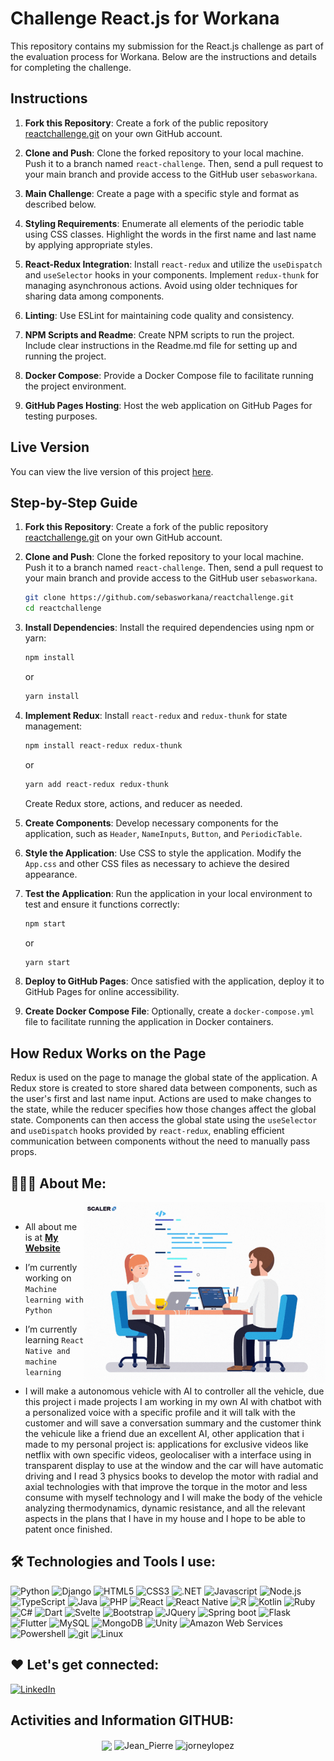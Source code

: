 # Challenge React.js for Workana

This repository contains my submission for the React.js challenge as part of the evaluation process for Workana. Below are the instructions and details for completing the challenge.

## Instructions

1. **Fork this Repository**: Create a fork of the public repository [reactchallenge.git](https://github.com/sebasworkana/reactchallenge.git) on your own GitHub account.

2. **Clone and Push**: Clone the forked repository to your local machine. Push it to a branch named `react-challenge`. Then, send a pull request to your main branch and provide access to the GitHub user `sebasworkana`.

3. **Main Challenge**: Create a page with a specific style and format as described below.

4. **Styling Requirements**: Enumerate all elements of the periodic table using CSS classes. Highlight the words in the first name and last name by applying appropriate styles.

5. **React-Redux Integration**: Install `react-redux` and utilize the `useDispatch` and `useSelector` hooks in your components. Implement `redux-thunk` for managing asynchronous actions. Avoid using older techniques for sharing data among components.

6. **Linting**: Use ESLint for maintaining code quality and consistency.

7. **NPM Scripts and Readme**: Create NPM scripts to run the project. Include clear instructions in the Readme.md file for setting up and running the project.

8. **Docker Compose**: Provide a Docker Compose file to facilitate running the project environment.

9. **GitHub Pages Hosting**: Host the web application on GitHub Pages for testing purposes.

## Live Version

You can view the live version of this project [here](https://workana-react.netlify.app/).


## Step-by-Step Guide
1. **Fork this Repository**: Create a fork of the public repository [reactchallenge.git](https://github.com/sebasworkana/reactchallenge.git) on your own GitHub account.

2. **Clone and Push**: Clone the forked repository to your local machine. Push it to a branch named `react-challenge`. Then, send a pull request to your main branch and provide access to the GitHub user `sebasworkana`.

    ```bash
    git clone https://github.com/sebasworkana/reactchallenge.git
    cd reactchallenge
    ```

3. **Install Dependencies**: Install the required dependencies using npm or yarn:

    ```bash
    npm install
    ```

    or

    ```bash
    yarn install
    ```

4. **Implement Redux**: Install `react-redux` and `redux-thunk` for state management:

    ```bash
    npm install react-redux redux-thunk
    ```

    or

    ```bash
    yarn add react-redux redux-thunk
    ```

    Create Redux store, actions, and reducer as needed.

5. **Create Components**: Develop necessary components for the application, such as `Header`, `NameInputs`, `Button`, and `PeriodicTable`.

6. **Style the Application**: Use CSS to style the application. Modify the `App.css` and other CSS files as necessary to achieve the desired appearance.

7. **Test the Application**: Run the application in your local environment to test and ensure it functions correctly:

    ```bash
    npm start
    ```

    or

    ```bash
    yarn start
    ```

8. **Deploy to GitHub Pages**: Once satisfied with the application, deploy it to GitHub Pages for online accessibility.

9. **Create Docker Compose File**: Optionally, create a `docker-compose.yml` file to facilitate running the application in Docker containers.

## How Redux Works on the Page

Redux is used on the page to manage the global state of the application. A Redux store is created to store shared data between components, such as the user's first and last name input. Actions are used to make changes to the state, while the reducer specifies how those changes affect the global state. Components can then access the global state using the `useSelector` and `useDispatch` hooks provided by `react-redux`, enabling efficient communication between components without the need to manually pass props.


## 👨🏻‍💻 About Me:

<img  src="./programming.gif" height="290px" align="right" />
<br>

- All about me is at **[My Website](https://www.linkedin.com/in/jean-caruzo-452b9a1b1/)**

- I’m currently working on `Machine learning with Python`

- I’m currently learning `React Native and machine learning`

- I will make a autonomous vehicle with AI to controller all the vehicle, due this project i made projects I am working in my own AI with chatbot with a personalized voice with a specific profile and it will talk with the customer and will save a conversation summary and the customer think the vehicule like a friend due an excellent AI, other application that i made to my personal project is: applications for exclusive videos like netflix with own specific videos, geolocaliser with a interface using in transparent display to use at the window and the car will have automatic driving and I read 3 physics books to develop the motor with radial and axial technologies with that improve the torque in the motor and less consume with myself technology and I will make the body of the vehicle analyzing thermodynamics, dynamic resistance, and all the relevant aspects in the plans that I have in my house and I hope to be able to patent once finished. 

## 🛠️ Technologies and Tools I use:

<p>
<img alt="Python" src="https://img.shields.io/badge/Python-3776AB?style=for-the-badge&logo=python&logoColor=white"  height="25px"/>
<img alt="Django" src="https://img.shields.io/badge/Django-092E20?style=for-the-badge&logo=django&logoColor=white"  height="25px"/>
<img alt="HTML5" src="https://img.shields.io/badge/HTML5-E34F26?style=for-the-badge&logo=html5&logoColor=white"  height="25px"/>
<img alt="CSS3" src="https://img.shields.io/badge/CSS3-1572B6?style=for-the-badge&logo=css3&logoColor=white"  height="25px"/>
<img alt=".NET" src="https://img.shields.io/badge/.NET-5C2D91?style=for-the-badge&logo=.net&logoColor=white"  height="25px"/>
<img alt="Javascript" src="https://img.shields.io/badge/JavaScript-323330?style=for-the-badge&logo=javascript&logoColor=F7DF1E"  height="25px"/>
<img alt="Node.js" src="https://img.shields.io/badge/Node.js-43853D?style=for-the-badge&logo=node.js&logoColor=white"  height="25px"/>
<img alt="TypeScript" src="https://img.shields.io/badge/TypeScript-007ACC?style=for-the-badge&logo=typescript&logoColor=white"  height="25px"/>
<img alt="Java" src="https://img.shields.io/badge/TypeScript-007ACC?style=for-the-badge&logo=typescript&logoColor=white"  height="25px"/>
<img alt="PHP" src="https://img.shields.io/badge/PHP-777BB4?style=for-the-badge&logo=php&logoColor=white"  height="25px"/>
<img alt="React" src="https://img.shields.io/badge/React-20232A?style=for-the-badge&logo=react&logoColor=61DAFB"  height="25px"/>
<img alt="React Native" src="https://img.shields.io/badge/React_Native-20232A?style=for-the-badge&logo=react&logoColor=61DAFB"  height="25px"/>
<img alt="R" src="https://img.shields.io/badge/R-276DC3?style=for-the-badge&logo=r&logoColor=white"  height="25px"/>
<img alt="Kotlin" src="https://img.shields.io/badge/Kotlin-0095D5?&style=for-the-badge&logo=kotlin&logoColor=white"  height="25px"/>
<img alt="Ruby" src="https://img.shields.io/badge/Ruby-CC342D?style=for-the-badge&logo=ruby&logoColor=white"  height="25px"/>
<img alt="C#" src="https://img.shields.io/badge/C%23-239120?style=for-the-badge&logo=c-sharp&logoColor=white"  height="25px"/>
<img alt="Dart" src="https://img.shields.io/badge/Dart-0175C2?style=for-the-badge&logo=dart&logoColor=white"  height="25px"/>
<img alt="Svelte" src="https://img.shields.io/badge/Svelte-4A4A55?style=for-the-badge&logo=svelte&logoColor=FF3E00"  height="25px"/>
<img alt="Bootstrap" src="https://img.shields.io/badge/Bootstrap-563D7C?style=for-the-badge&logo=bootstrap&logoColor=white"  height="25px"/>
<img alt="JQuery" src="	https://img.shields.io/badge/jQuery-0769AD?style=for-the-badge&logo=jquery&logoColor=white"  height="25px"/>
<img alt="Spring boot" src="https://img.shields.io/badge/Spring boot-white?style=for-the-badge&logo=Spring boot&logoColor=green" height="25px"/>
<img alt="Flask" src="https://img.shields.io/badge/Flask-000000?style=for-the-badge&logo=flask&logoColor=white" height="25px"/>
<img alt="Flutter" src="https://img.shields.io/badge/Flutter-02569B?style=for-the-badge&logo=flutter&logoColor=white" height="25px"/>
<img alt="MySQL" src="https://img.shields.io/badge/MySQL-00000F?style=for-the-badge&logo=mysql&logoColor=white" height="25px"/>
<img alt="MongoDB" src="https://img.shields.io/badge/MongoDB-4EA94B?style=for-the-badge&logo=mongodb&logoColor=white" height="25px"/>
<img alt="Unity" src="https://img.shields.io/badge/Unity-100000?style=for-the-badge&logo=unity&logoColor=white" height="25px"/>
<img alt="Amazon Web Services" src="https://img.shields.io/badge/Amazon_AWS-232F3E?style=for-the-badge&logo=amazon-aws&logoColor=white" height="25px"/>
<img alt="Powershell" src="https://img.shields.io/badge/Powershell-2CA5E0?style=for-the-badge&logo=powershell&logoColor=white" height="25px"/>
<img alt="git" src="https://img.shields.io/badge/-Git-F05032?style=flat-square&logo=git&logoColor=white" height="25px"/>
<img alt="Linux" src="https://img.shields.io/badge/Linux-FCC624?style=for-the-badge&logo=linux&logoColor=black" height="25px"/>


</p>

## ❤️ Let's get connected:

<p>
  <a href="https://www.linkedin.com/in/jean-pierre-barnett-caruzo-452b9a1b1/" target="_blank"><img alt="LinkedIn" target="_blank" src="https://img.shields.io/badge/LinkedIn-0077B5?style=for-the-badge&logo=linkedin&logoColor=white"  height="30px"/></a>

  
</p>


## Activities and Information GITHUB:

<div align="center">
  <img align="center" src="https://github-readme-stats-anuraghazra1.vercel.app/api?username=jompy31&show_icons=true" />
  <img align="center" src="https://github-readme-streak-stats.herokuapp.com/?user=jompy31" alt="Jean_Pierre" />
  <img align="center" src="https://github-readme-stats.vercel.app/api/top-langs/?username=jompy31&show_icons=true&layout=compact&langs_count=10" alt="jorneylopez" />
</div>
